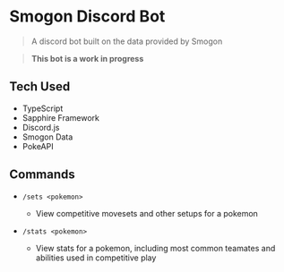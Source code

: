 # **Smogon Discord Bot**

> A discord bot built on the data provided by Smogon

> **This bot is a work in progress**

## **Tech Used**

- TypeScript
- Sapphire Framework
- Discord.js
- Smogon Data
- PokeAPI

## **Commands**

- `/sets <pokemon>`
  - View competitive movesets and other setups for a pokemon

- `/stats <pokemon>`
  - View stats for a pokemon, including most common teamates and abilities used in competitive play